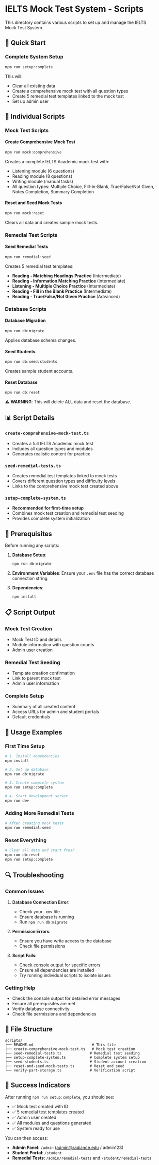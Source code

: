 # IELTS Mock Test System - Scripts

This directory contains various scripts to set up and manage the IELTS Mock Test System.

## 🚀 Quick Start

### Complete System Setup
```bash
npm run setup:complete
```
This will:
- Clear all existing data
- Create a comprehensive mock test with all question types
- Create 5 remedial test templates linked to the mock test
- Set up admin user

## 📝 Individual Scripts

### Mock Test Scripts

#### Create Comprehensive Mock Test
```bash
npm run mock:comprehensive
```
Creates a complete IELTS Academic mock test with:
- Listening module (6 questions)
- Reading module (8 questions) 
- Writing module (manual tasks)
- All question types: Multiple Choice, Fill-in-Blank, True/False/Not Given, Notes Completion, Summary Completion

#### Reset and Seed Mock Tests
```bash
npm run mock:reset
```
Clears all data and creates sample mock tests.

### Remedial Test Scripts

#### Seed Remedial Tests
```bash
npm run remedial:seed
```
Creates 5 remedial test templates:
- **Reading - Matching Headings Practice** (Intermediate)
- **Reading - Information Matching Practice** (Intermediate)
- **Listening - Multiple Choice Practice** (Intermediate)
- **Reading - Fill in the Blank Practice** (Intermediate)
- **Reading - True/False/Not Given Practice** (Advanced)

### Database Scripts

#### Database Migration
```bash
npm run db:migrate
```
Applies database schema changes.

#### Seed Students
```bash
npm run db:seed:students
```
Creates sample student accounts.

#### Reset Database
```bash
npm run db:reset
```
⚠️ **WARNING**: This will delete ALL data and reset the database.

## 📊 Script Details

### `create-comprehensive-mock-test.ts`
- Creates a full IELTS Academic mock test
- Includes all question types and modules
- Generates realistic content for practice

### `seed-remedial-tests.ts`
- Creates remedial test templates linked to mock tests
- Covers different question types and difficulty levels
- Links to the comprehensive mock test created above

### `setup-complete-system.ts`
- **Recommended for first-time setup**
- Combines mock test creation and remedial test seeding
- Provides complete system initialization

## 🔧 Prerequisites

Before running any scripts:

1. **Database Setup**:
   ```bash
   npm run db:migrate
   ```

2. **Environment Variables**:
   Ensure your `.env` file has the correct database connection string.

3. **Dependencies**:
   ```bash
   npm install
   ```

## 📋 Script Output

### Mock Test Creation
- Mock Test ID and details
- Module information with question counts
- Admin user creation

### Remedial Test Seeding
- Template creation confirmation
- Link to parent mock test
- Admin user information

### Complete Setup
- Summary of all created content
- Access URLs for admin and student portals
- Default credentials

## 🎯 Usage Examples

### First Time Setup
```bash
# 1. Install dependencies
npm install

# 2. Set up database
npm run db:migrate

# 3. Create complete system
npm run setup:complete

# 4. Start development server
npm run dev
```

### Adding More Remedial Tests
```bash
# After creating mock tests
npm run remedial:seed
```

### Reset Everything
```bash
# Clear all data and start fresh
npm run db:reset
npm run setup:complete
```

## 🔍 Troubleshooting

### Common Issues

1. **Database Connection Error**:
   - Check your `.env` file
   - Ensure database is running
   - Run `npm run db:migrate`

2. **Permission Errors**:
   - Ensure you have write access to the database
   - Check file permissions

3. **Script Fails**:
   - Check console output for specific errors
   - Ensure all dependencies are installed
   - Try running individual scripts to isolate issues

### Getting Help

- Check the console output for detailed error messages
- Ensure all prerequisites are met
- Verify database connectivity
- Check file permissions and dependencies

## 📁 File Structure

```
scripts/
├── README.md                           # This file
├── create-comprehensive-mock-test.ts   # Mock test creation
├── seed-remedial-tests.ts             # Remedial test seeding
├── setup-complete-system.ts           # Complete system setup
├── seed-students.ts                   # Student account creation
├── reset-and-seed-mock-tests.ts       # Reset and seed
└── verify-part-storage.ts             # Verification script
```

## 🎉 Success Indicators

After running `npm run setup:complete`, you should see:

- ✅ Mock test created with ID
- ✅ 5 remedial test templates created
- ✅ Admin user created
- ✅ All modules and questions generated
- ✅ System ready for use

You can then access:
- **Admin Panel**: `/admin` (admin@radiance.edu / admin123)
- **Student Portal**: `/student`
- **Remedial Tests**: `/admin/remedial-tests` and `/student/remedial-tests`